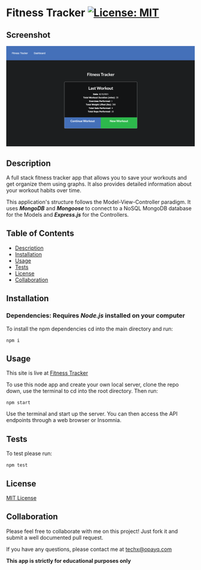 # Fitness Tracker [![License: MIT](https://img.shields.io/badge/License-MIT-yellow.svg)](https://opensource.org/licenses/MIT)

## Screenshot

<a href="https://stargate-app.herokuapp.com/" target="_blank"><div align="center"><img width="1917" alt="fitness tracker screenshot" src="./public/fitness tracker screenshot.png">

</div></a>

## Description

A full stack fitness tracker app that allows you to save your workouts and get organize them using graphs. It also provides detailed information about your workout habits over time.

This application's structure follows the Model-View-Controller paradigm. It uses **_MongoDB_** and **_Mongoose_** to connect to a NoSQL MongoDB database for the Models and **_Express.js_** for the Controllers.

## Table of Contents

- [Description](#Description)
- [Installation](#Installation)
- [Usage](#Usage)
- [Tests](#Tests)
- [License](#License)
- [Collaboration](#Collaboration)

## Installation

### Dependencies: **Requires** **_Node.js_** installed on your computer

To install the npm dependencies cd into the main directory and run:

```
npm i
```

## Usage

This site is live at [Fitness Tracker](https://powerful-sea-65196.herokuapp.com/)

To use this node app and create your own local server, clone the repo down, use the terminal to cd into the root directory. Then run:

```
npm start
```

Use the terminal and start up the server. You can then access the API endpoints through a web browser or Insomnia.

## Tests

To test please run:

```
npm test
```

## License

[MIT License](https://opensource.org/licenses/MIT)

## Collaboration

Please feel free to collaborate with me on this project! Just fork it and submit a well documented pull request.

If you have any questions, please contact me at techx@opayq.com

**This app is strictly for educational purposes only**
